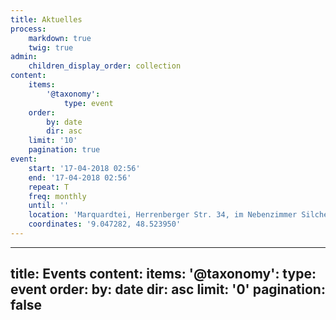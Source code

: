 ```yaml
---
title: Aktuelles
process:
    markdown: true
    twig: true
admin:
    children_display_order: collection
content:
    items:
        '@taxonomy':
            type: event
    order:
        by: date
        dir: asc
    limit: '10'
    pagination: true
event:
    start: '17-04-2018 02:56'
    end: '17-04-2018 02:56'
    repeat: T
    freq: monthly
    until: ''
    location: 'Marquardtei, Herrenberger Str. 34, im Nebenzimmer Silcherstube'
    coordinates: '9.047282, 48.523950'
---
```


---
title: Events
content:
    items:
        '@taxonomy':
            type: event
    order:
        by: date
        dir: asc
    limit: '0'
    pagination: false
---